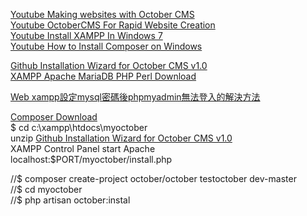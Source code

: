 
[Youtube Making websites with October CMS](https://www.youtube.com/watch?v=3SmnExVW0Ag&list=PLUBR53Dw-Ef-X-_A1KLy41r2QArCBy4rM&index=1&ab_channel=WatchandLearn)    
[Youtube OctoberCMS For Rapid Website Creation](https://www.youtube.com/watch?v=ERiwIGsaZN8&ab_channel=TraversyMedia)  
[Youtube Install XAMPP In Windows 7](https://www.youtube.com/watch?v=zZ6NQRUYR2E&ab_channel=TraversyMedia)  
[Youtube How to Install Composer on Windows](https://www.youtube.com/watch?v=BGyuKpfMB9E&ab_channel=TubeMint)  

[Github Installation Wizard for October CMS v1.0](https://github.com/octobercms/install)   
[XAMPP Apache MariaDB PHP Perl Download](https://www.apachefriends.org/download.html)  


[Web xampp設定mysql密碼後phpmyadmin無法登入的解決方法](http://wordpress.bestdaylong.com/blog/archives/5753)  

[Composer Download](https://getcomposer.org/download/)  
$ cd c:\\xampp\htdocs\myoctober   
unzip [Github Installation Wizard for October CMS v1.0](https://github.com/octobercms/install)    
XAMPP Control Panel   start Apache    
localhost:$PORT/myoctober/install.php      







//$ composer create-project october/october testoctober dev-master   
//$ cd myoctober    
//$ php artisan october:instal    
